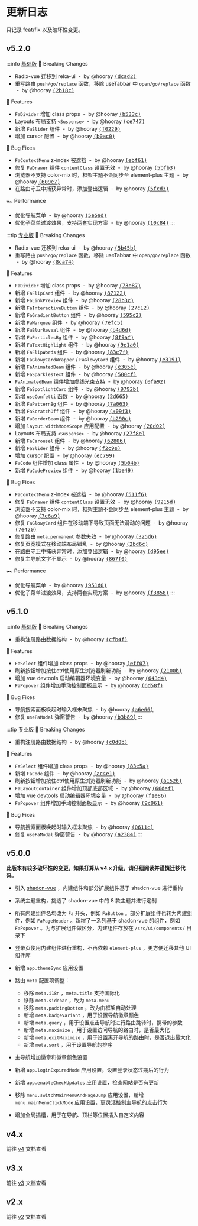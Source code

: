 # 更新日志

只记录 feat/fix 以及破坏性变更。

## v5.2.0

:::info [基础版](https://github.com/fantastic-admin/basic/releases/tag/v5.2.0)
🚨 Breaking Changes

- Radix-vue 迁移到 reka-ui &nbsp;-&nbsp; by @hooray [<samp>(dcad2)</samp>](https://github.com/fantastic-admin/basic/commit/dcad2c6)
- 重写路由 `push/go/replace` 函数，移除 useTabbar 中 `open/go/replace` 函数 &nbsp;-&nbsp; by @hooray [<samp>(2b18c)</samp>](https://github.com/fantastic-admin/basic/commit/2b18c3f)

🚀 Features

- `FaDivider` 增加 class props &nbsp;-&nbsp; by @hooray [<samp>(b533c)</samp>](https://github.com/fantastic-admin/basic/commit/b533c5a)
- Layouts 布局支持 `<Suspense>` &nbsp;-&nbsp; by @hooray [<samp>(ce747)</samp>](https://github.com/fantastic-admin/basic/commit/ce7477b)
- 新增 `FaSlider` 组件 &nbsp;-&nbsp; by @hooray [<samp>(f0229)</samp>](https://github.com/fantastic-admin/basic/commit/f02298b)
- 增加 cursor 配置 &nbsp;-&nbsp; by @hooray [<samp>(b0ac0)</samp>](https://github.com/fantastic-admin/basic/commit/b0ac061)

🐞 Bug Fixes

- `FaContextMenu` z-index 被遮挡 &nbsp;-&nbsp; by @hooray [<samp>(ebf61)</samp>](https://github.com/fantastic-admin/basic/commit/ebf61b0)
- 修复 `FaDrawer` 组件 `contentClass` 设置无效 &nbsp;-&nbsp; by @hooray [<samp>(5bfb3)</samp>](https://github.com/fantastic-admin/basic/commit/5bfb3c8)
- 浏览器不支持 color-mix 时，框架主题不会同步至 element-plus 主题 &nbsp;-&nbsp; by @hooray [<samp>(609e7)</samp>](https://github.com/fantastic-admin/basic/commit/609e77c)
- 在路由守卫中捕获异常时，添加登出逻辑 &nbsp;-&nbsp; by @hooray [<samp>(5fcd3)</samp>](https://github.com/fantastic-admin/basic/commit/5fcd3fe)

🏎 Performance

- 优化导航菜单 &nbsp;-&nbsp; by @hooray [<samp>(5e59d)</samp>](https://github.com/fantastic-admin/basic/commit/5e59d12)
- 优化子菜单过渡效果，支持两套实现方案 &nbsp;-&nbsp; by @hooray [<samp>(10c84)</samp>](https://github.com/fantastic-admin/basic/commit/10c8401)
:::

:::tip [专业版](https://github.com/fantastic-admin/pro/releases/tag/v5.2.0)
🚨 Breaking Changes

- Radix-vue 迁移到 reka-ui &nbsp;-&nbsp; by @hooray [<samp>(5b45b)</samp>](https://github.com/fantastic-admin/pro/commit/5b45b75a)
- 重写路由 `push/go/replace` 函数，移除 useTabbar 中 `open/go/replace` 函数 &nbsp;-&nbsp; by @hooray [<samp>(8ca74)</samp>](https://github.com/fantastic-admin/pro/commit/8ca74642)

🚀 Features

- `FaDivider` 增加 class props &nbsp;-&nbsp; by @hooray [<samp>(73e87)</samp>](https://github.com/fantastic-admin/pro/commit/73e87bda)
- 新增 `FaFlipCard` 组件 &nbsp;-&nbsp; by @hooray [<samp>(87122)</samp>](https://github.com/fantastic-admin/pro/commit/87122797)
- 新增 `FaLinkPreview` 组件 &nbsp;-&nbsp; by @hooray [<samp>(28b3c)</samp>](https://github.com/fantastic-admin/pro/commit/28b3c973)
- 新增 `FaInteractiveButton` 组件 &nbsp;-&nbsp; by @hooray [<samp>(27c12)</samp>](https://github.com/fantastic-admin/pro/commit/27c12b5c)
- 新增 `FaGradientButton` 组件 &nbsp;-&nbsp; by @hooray [<samp>(595c2)</samp>](https://github.com/fantastic-admin/pro/commit/595c2e37)
- 新增 `FaMarquee` 组件 &nbsp;-&nbsp; by @hooray [<samp>(7efc5)</samp>](https://github.com/fantastic-admin/pro/commit/7efc592f)
- 新增 `FaBlurReveal` 组件 &nbsp;-&nbsp; by @hooray [<samp>(b4d6d)</samp>](https://github.com/fantastic-admin/pro/commit/b4d6d32c)
- 新增 `FaParticlesBg` 组件 &nbsp;-&nbsp; by @hooray [<samp>(8f9af)</samp>](https://github.com/fantastic-admin/pro/commit/8f9afb5e)
- 新增 `FaTextHighlight` 组件 &nbsp;-&nbsp; by @hooray [<samp>(9e1a0)</samp>](https://github.com/fantastic-admin/pro/commit/9e1a0cc3)
- 新增 `FaFlipWords` 组件 &nbsp;-&nbsp; by @hooray [<samp>(83e7f)</samp>](https://github.com/fantastic-admin/pro/commit/83e7f32f)
- 新增 `FaGlowyCardWrapper` / `FaGlowyCard` 组件 &nbsp;-&nbsp; by @hooray [<samp>(e3191)</samp>](https://github.com/fantastic-admin/pro/commit/e3191464)
- 新增 `FaAnimatedBeam` 组件 &nbsp;-&nbsp; by @hooray [<samp>(e305e)</samp>](https://github.com/fantastic-admin/pro/commit/e305ed97)
- 新增 `FaSparklesText` 组件 &nbsp;-&nbsp; by @hooray [<samp>(500cf)</samp>](https://github.com/fantastic-admin/pro/commit/500cf410)
- `FaAnimatedBeam` 组件增加虚线光束支持 &nbsp;-&nbsp; by @hooray [<samp>(0fa92)</samp>](https://github.com/fantastic-admin/pro/commit/0fa92486)
- 新增 `FaSpotlightCard` 组件 &nbsp;-&nbsp; by @hooray [<samp>(9792b)</samp>](https://github.com/fantastic-admin/pro/commit/9792b757)
- 新增 `useConfetti` 函数 &nbsp;-&nbsp; by @hooray [<samp>(2d665)</samp>](https://github.com/fantastic-admin/pro/commit/2d665f06)
- 新增 `FaPatternBg` 组件 &nbsp;-&nbsp; by @hooray [<samp>(7a063)</samp>](https://github.com/fantastic-admin/pro/commit/7a06351a)
- 新增 `FaScratchOff` 组件 &nbsp;-&nbsp; by @hooray [<samp>(a09f3)</samp>](https://github.com/fantastic-admin/pro/commit/a09f35d4)
- 新增 `FaBorderBeam` 组件 &nbsp;-&nbsp; by @hooray [<samp>(b290c)</samp>](https://github.com/fantastic-admin/pro/commit/b290c961)
- 增加 `layout.widthModeScope` 应用配置 &nbsp;-&nbsp; by @hooray [<samp>(20d02)</samp>](https://github.com/fantastic-admin/pro/commit/20d02a0f)
- Layouts 布局支持 `<Suspense>` &nbsp;-&nbsp; by @hooray [<samp>(27f8e)</samp>](https://github.com/fantastic-admin/pro/commit/27f8ec12)
- 新增 `FaCarousel` 组件 &nbsp;-&nbsp; by @hooray [<samp>(62806)</samp>](https://github.com/fantastic-admin/pro/commit/62806dec)
- 新增 `FaSlider` 组件 &nbsp;-&nbsp; by @hooray [<samp>(f2c9e)</samp>](https://github.com/fantastic-admin/pro/commit/f2c9e38c)
- 增加 cursor 配置 &nbsp;-&nbsp; by @hooray [<samp>(ec799)</samp>](https://github.com/fantastic-admin/pro/commit/ec79989d)
- `FaCode` 组件增加 class 属性 &nbsp;-&nbsp; by @hooray [<samp>(5b04b)</samp>](https://github.com/fantastic-admin/pro/commit/5b04bf8b)
- 新增 `FaCodePreview` 组件 &nbsp;-&nbsp; by @hooray [<samp>(1be49)</samp>](https://github.com/fantastic-admin/pro/commit/1be49849)

🐞 Bug Fixes

- `FaContextMenu` z-index 被遮挡 &nbsp;-&nbsp; by @hooray [<samp>(511f6)</samp>](https://github.com/fantastic-admin/pro/commit/511f64c4)
- 修复 `FaDrawer` 组件 `contentClass` 设置无效 &nbsp;-&nbsp; by @hooray [<samp>(9215d)</samp>](https://github.com/fantastic-admin/pro/commit/9215d5bd)
- 浏览器不支持 color-mix 时，框架主题不会同步至 element-plus 主题 &nbsp;-&nbsp; by @hooray [<samp>(7e6a9)</samp>](https://github.com/fantastic-admin/pro/commit/7e6a9ca5)
- 修复 `FaGlowyCard` 组件在移动端下导致页面无法滑动的问题 &nbsp;-&nbsp; by @hooray [<samp>(7e420)</samp>](https://github.com/fantastic-admin/pro/commit/7e4200aa)
- 修复路由 `meta.permanent` 参数失效 &nbsp;-&nbsp; by @hooray [<samp>(325d6)</samp>](https://github.com/fantastic-admin/pro/commit/325d68d2)
- 修复页宽模式在移动端布局错乱 &nbsp;-&nbsp; by @hooray [<samp>(2bd6c)</samp>](https://github.com/fantastic-admin/pro/commit/2bd6c317)
- 在路由守卫中捕获异常时，添加登出逻辑 &nbsp;-&nbsp; by @hooray [<samp>(d95ee)</samp>](https://github.com/fantastic-admin/pro/commit/d95ee6c2)
- 修复主导航文字不显示 &nbsp;-&nbsp; by @hooray [<samp>(867f0)</samp>](https://github.com/fantastic-admin/pro/commit/867f03be)

🏎 Performance

- 优化导航菜单 &nbsp;-&nbsp; by @hooray [<samp>(951d0)</samp>](https://github.com/fantastic-admin/pro/commit/951d0f1f)
- 优化子菜单过渡效果，支持两套实现方案 &nbsp;-&nbsp; by @hooray [<samp>(f3858)</samp>](https://github.com/fantastic-admin/pro/commit/f385819c)
:::

## v5.1.0

:::info [基础版](https://github.com/fantastic-admin/basic/releases/tag/v5.1.0)
🚨 Breaking Changes

- 重构注册路由数据结构 &nbsp;-&nbsp; by @hooray [<samp>(cfb4f)</samp>](https://github.com/fantastic-admin/basic/commit/cfb4f23)

🚀 Features

- `FaSelect` 组件增加 class props &nbsp;-&nbsp; by @hooray [<samp>(eff07)</samp>](https://github.com/fantastic-admin/basic/commit/eff07c2)
- 刷新按钮增加按住ctrl使用原生浏览器刷新功能 &nbsp;-&nbsp; by @hooray [<samp>(2100b)</samp>](https://github.com/fantastic-admin/basic/commit/2100bbe)
- 增加 vue devtools 启动编辑器环境变量 &nbsp;-&nbsp; by @hooray [<samp>(643d4)</samp>](https://github.com/fantastic-admin/basic/commit/643d458)
- `FaPopover` 组件增加手动控制面板显示 &nbsp;-&nbsp; by @hooray [<samp>(6d58f)</samp>](https://github.com/fantastic-admin/basic/commit/6d58f1c)

🐞 Bug Fixes

- 导航搜索面板唤起时输入框未聚焦 &nbsp;-&nbsp; by @hooray [<samp>(a6e66)</samp>](https://github.com/fantastic-admin/basic/commit/a6e66c3)
- 修复 `useFaModal` 弹窗警告 &nbsp;-&nbsp; by @hooray [<samp>(b3b89)</samp>](https://github.com/fantastic-admin/basic/commit/b3b8947)
:::

:::tip [专业版](https://github.com/fantastic-admin/pro/releases/tag/v5.1.0)
🚨 Breaking Changes

- 重构注册路由数据结构 &nbsp;-&nbsp; by @hooray [<samp>(c0d8b)</samp>](https://github.com/fantastic-admin/pro/commit/c0d8b9bf)

🚀 Features

- `FaSelect` 组件增加 class props &nbsp;-&nbsp; by @hooray [<samp>(83e5a)</samp>](https://github.com/fantastic-admin/pro/commit/83e5a9e3)
- 新增 `FaCode` 组件 &nbsp;-&nbsp; by @hooray [<samp>(ac4e1)</samp>](https://github.com/fantastic-admin/pro/commit/ac4e1678)
- 刷新按钮增加按住ctrl使用原生浏览器刷新功能 &nbsp;-&nbsp; by @hooray [<samp>(a152b)</samp>](https://github.com/fantastic-admin/pro/commit/a152b948)
- `FaLayoutContainer` 组件增加顶部底部区域 &nbsp;-&nbsp; by @hooray [<samp>(66def)</samp>](https://github.com/fantastic-admin/pro/commit/66def612)
- 增加 vue devtools 启动编辑器环境变量 &nbsp;-&nbsp; by @hooray [<samp>(f1e86)</samp>](https://github.com/fantastic-admin/pro/commit/f1e863d1)
- `FaPopover` 组件增加手动控制面板显示 &nbsp;-&nbsp; by @hooray [<samp>(9c961)</samp>](https://github.com/fantastic-admin/pro/commit/9c961713)

🐞 Bug Fixes

- 导航搜索面板唤起时输入框未聚焦 &nbsp;-&nbsp; by @hooray [<samp>(0611c)</samp>](https://github.com/fantastic-admin/pro/commit/0611ca1a)
- 修复 `useFaModal` 弹窗警告 &nbsp;-&nbsp; by @hooray [<samp>(a2384)</samp>](https://github.com/fantastic-admin/pro/commit/a2384f0e)
:::

## v5.0.0

**此版本有较多破坏性的变更，如果打算从 v4.x 升级，请仔细阅读并谨慎迁移代码。**

- 引入 [shadcn-vue](https://www.shadcn-vue.com/) ，内建组件和部分扩展组件基于 shadcn-vue 进行重构
- 系统主题重构，挑选了 shadcn-vue 中的 8 款主题并进行定制
- 所有内建组件名均改为 `Fa` 开头，例如 `FaButton` 。部分扩展组件也转为内建组件，例如 `FaPageHeader` 。新增了一系列基于 shadcn-vue 的组件，例如 `FaPopover` 。为与扩展组件做区分，内建组件存放在 `/src/ui/components/` 目录下
- 登录页使用内建组件进行重构，不再依赖 `element-plus` ，更方便迁移其他 UI 组件库
- 新增 `app.themeSync` 应用设置
- 路由 `meta` 配置项调整：

  - 移除 `meta.i18n` ，`meta.title` 支持国际化
  - 移除 `meta.sidebar` ，改为 `meta.menu`
  - 移除 `meta.paddingBottom` ，改为由框架自动处理
  - 新增 `meta.badgeVariant` ，用于设置导航徽章颜色
  - 新增 `meta.query` ，用于设置点击导航时进行路由跳转时，携带的参数
  - 新增 `meta.maximize` ，用于设置访问导航的路由时，是否最大化
  - 新增 `meta.exitMaximize` ，用于设置离开导航的路由时，是否退出最大化
  - 新增 `meta.sort` ，用于设置导航的排序

- 主导航增加徽章和徽章颜色设置
- 新增 `app.loginExpiredMode` 应用设置，设置登录状态过期后的行为
- 新增 `app.enableCheckUpdates` 应用设置，检查网站是否有更新
- 移除 `menu.switchMainMenuAndPageJump` 应用设置，新增 `menu.mainMenuClickMode` 应用设置，更灵活控制主导航的点击行为
- 增加全局插槽，用于在导航、顶栏等位置插入自定义内容

## v4.x

前往 [v4](https://fantastic-admin.hurui.me/v4-docs/guide/changelog.html) 文档查看

## v3.x

前往 [v3](https://fantastic-admin.hurui.me/v3-docs/guide/changelog.html) 文档查看

## v2.x

前往 [v2](https://fantastic-admin.hurui.me/v2-docs/guide/changelog.html) 文档查看